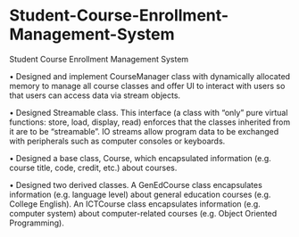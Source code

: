 # Student-Course-Enrollment-Management-System
Student Course Enrollment Management System

•	Designed and implement CourseManager class with dynamically allocated memory to manage all course classes and offer UI to interact with users so that users can access data via stream objects.

•	Designed Streamable class. This interface (a class with “only” pure virtual functions: store, load, display, read) enforces that the classes inherited from it are to be “streamable”.  IO streams allow program data to be exchanged with peripherals such as computer consoles or keyboards. 

•	Designed a base class, Course, which encapsulated information (e.g. course title, code, credit, etc.) about courses.

•	Designed two derived classes. A GenEdCourse class encapsulates information (e.g. language level) about general education courses (e.g. College English). An ICTCourse class encapsulates information (e.g. computer system) about computer-related courses (e.g. Object Oriented Programming).
